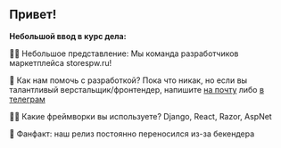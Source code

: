 ## Привет! 

**Небольшой ввод в курс дела:**

🙋‍♀️ Небольшое представление: Мы команда разработчиков маркетплейса storespw.ru! 

🌈 Как нам помочь с разработкой? Пока что никак, но если вы талантливый верстальщик/фронтендер, напишите [на почту](mailto:yaflay@vk.com) либо [в телеграм](https://t.me/spermosek)

👩‍💻 Какие фреймворки вы используете? Django, React, Razor, AspNet 

🍿 Фанфакт: наш релиз постоянно переносился из-за бекендера
